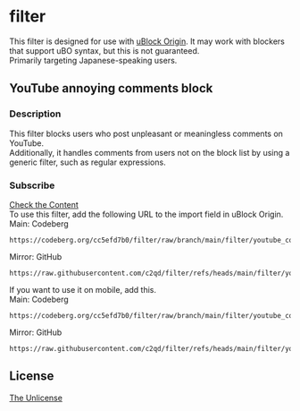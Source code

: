 # filter
This filter is designed for use with [uBlock Origin](https://github.com/gorhill/uBlock). It may work with blockers that support uBO syntax, but this is not guaranteed.  
Primarily targeting Japanese-speaking users.
## YouTube annoying comments block
### Description
This filter blocks users who post unpleasant or meaningless comments on YouTube.  
Additionally, it handles comments from users not on the block list by using a generic filter, such as regular expressions.  
### Subscribe
[Check the Content](filter/youtube_comment.txt)  
To use this filter, add the following URL to the import field in uBlock Origin.  
Main: Codeberg
```
https://codeberg.org/cc5efd7b0/filter/raw/branch/main/filter/youtube_comment.txt
```
Mirror: GitHub
```
https://raw.githubusercontent.com/c2qd/filter/refs/heads/main/filter/youtube_comment.txt
```  
If you want to use it on mobile, add this.  
Main: Codeberg
```
https://codeberg.org/cc5efd7b0/filter/raw/branch/main/filter/youtube_comment_mobile.txt
```
Mirror: GitHub
```
https://raw.githubusercontent.com/c2qd/filter/refs/heads/main/filter/youtube_comment_mobile.txt
```  
## License
[The Unlicense](LICENSE)
